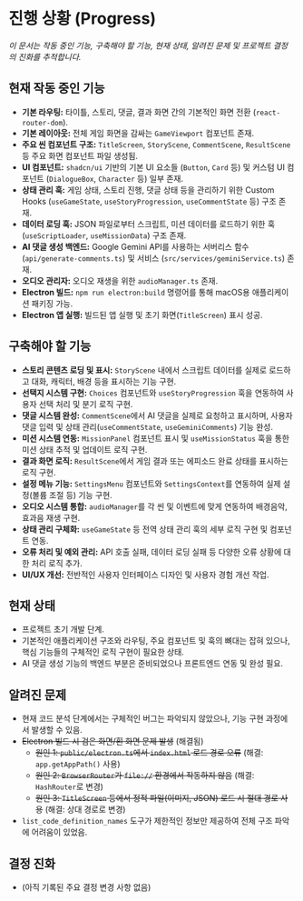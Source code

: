 # 진행 상황 (Progress)

_이 문서는 작동 중인 기능, 구축해야 할 기능, 현재 상태, 알려진 문제 및 프로젝트 결정의 진화를 추적합니다._

## 현재 작동 중인 기능

- **기본 라우팅:** 타이틀, 스토리, 댓글, 결과 화면 간의 기본적인 화면 전환 (`react-router-dom`).
- **기본 레이아웃:** 전체 게임 화면을 감싸는 `GameViewport` 컴포넌트 존재.
- **주요 씬 컴포넌트 구조:** `TitleScreen`, `StoryScene`, `CommentScene`, `ResultScene` 등 주요 화면 컴포넌트 파일 생성됨.
- **UI 컴포넌트:** `shadcn/ui` 기반의 기본 UI 요소들 (`Button`, `Card` 등) 및 커스텀 UI 컴포넌트 (`DialogueBox`, `Character` 등) 일부 존재.
- **상태 관리 훅:** 게임 상태, 스토리 진행, 댓글 상태 등을 관리하기 위한 Custom Hooks (`useGameState`, `useStoryProgression`, `useCommentState` 등) 구조 존재.
- **데이터 로딩 훅:** JSON 파일로부터 스크립트, 미션 데이터를 로드하기 위한 훅 (`useScriptLoader`, `useMissionData`) 구조 존재.
- **AI 댓글 생성 백엔드:** Google Gemini API를 사용하는 서버리스 함수 (`api/generate-comments.ts`) 및 서비스 (`src/services/geminiService.ts`) 존재.
- **오디오 관리자:** 오디오 재생을 위한 `audioManager.ts` 존재.
- **Electron 빌드:** `npm run electron:build` 명령어를 통해 macOS용 애플리케이션 패키징 가능.
- **Electron 앱 실행:** 빌드된 앱 실행 및 초기 화면(`TitleScreen`) 표시 성공.

## 구축해야 할 기능

- **스토리 콘텐츠 로딩 및 표시:** `StoryScene` 내에서 스크립트 데이터를 실제로 로드하고 대화, 캐릭터, 배경 등을 표시하는 기능 구현.
- **선택지 시스템 구현:** `Choices` 컴포넌트와 `useStoryProgression` 훅을 연동하여 사용자 선택 처리 및 분기 로직 구현.
- **댓글 시스템 완성:** `CommentScene`에서 AI 댓글을 실제로 요청하고 표시하며, 사용자 댓글 입력 및 상태 관리(`useCommentState`, `useGeminiComments`) 기능 완성.
- **미션 시스템 연동:** `MissionPanel` 컴포넌트 표시 및 `useMissionStatus` 훅을 통한 미션 상태 추적 및 업데이트 로직 구현.
- **결과 화면 로직:** `ResultScene`에서 게임 결과 또는 에피소드 완료 상태를 표시하는 로직 구현.
- **설정 메뉴 기능:** `SettingsMenu` 컴포넌트와 `SettingsContext`를 연동하여 실제 설정(볼륨 조절 등) 기능 구현.
- **오디오 시스템 통합:** `audioManager`를 각 씬 및 이벤트에 맞게 연동하여 배경음악, 효과음 재생 구현.
- **상태 관리 구체화:** `useGameState` 등 전역 상태 관리 훅의 세부 로직 구현 및 컴포넌트 연동.
- **오류 처리 및 예외 관리:** API 호출 실패, 데이터 로딩 실패 등 다양한 오류 상황에 대한 처리 로직 추가.
- **UI/UX 개선:** 전반적인 사용자 인터페이스 디자인 및 사용자 경험 개선 작업.

## 현재 상태

- 프로젝트 초기 개발 단계.
- 기본적인 애플리케이션 구조와 라우팅, 주요 컴포넌트 및 훅의 뼈대는 잡혀 있으나, 핵심 기능들의 구체적인 로직 구현이 필요한 상태.
- AI 댓글 생성 기능의 백엔드 부분은 준비되었으나 프론트엔드 연동 및 완성 필요.

## 알려진 문제

- 현재 코드 분석 단계에서는 구체적인 버그는 파악되지 않았으나, 기능 구현 과정에서 발생할 수 있음.
- ~~Electron 빌드 시 검은 화면/흰 화면 문제 발생~~ (해결됨)
  - ~~원인 1: `public/electron.ts`에서 `index.html` 로드 경로 오류~~ (해결: `app.getAppPath()` 사용)
  - ~~원인 2: `BrowserRouter`가 `file://` 환경에서 작동하지 않음~~ (해결: `HashRouter`로 변경)
  - ~~원인 3: `TitleScreen` 등에서 정적 파일(이미지, JSON) 로드 시 절대 경로 사용~~ (해결: 상대 경로로 변경)
- `list_code_definition_names` 도구가 제한적인 정보만 제공하여 전체 구조 파악에 어려움이 있었음.

## 결정 진화

- (아직 기록된 주요 결정 변경 사항 없음)
